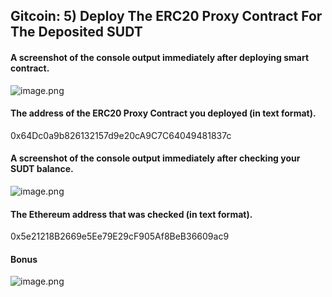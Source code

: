 ## Gitcoin: 5) Deploy The ERC20 Proxy Contract For The Deposited SUDT

#### A screenshot of the console output immediately after deploying smart contract.
![image.png](https://i.loli.net/2021/08/07/QCkAmZbdazNMJln.png)
#### The address of the ERC20 Proxy Contract you deployed (in text format).
0x64Dc0a9b826132157d9e20cA9C7C64049481837c
#### A screenshot of the console output immediately after checking your SUDT balance.
![image.png](https://i.loli.net/2021/08/07/BGxHPYEqItws69F.png)
#### The Ethereum address that was checked (in text format).
0x5e21218B2669e5Ee79E29cF905Af8BeB36609ac9
#### Bonus
![image.png](https://i.loli.net/2021/08/07/RHM67dG8UV3AIwb.png)
